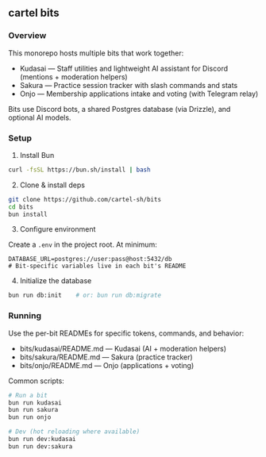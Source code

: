 ## cartel bits

### Overview

This monorepo hosts multiple bits that work together:

- Kudasai — Staff utilities and lightweight AI assistant for Discord (mentions + moderation helpers)
- Sakura — Practice session tracker with slash commands and stats
- Onjo — Membership applications intake and voting (with Telegram relay)

Bits use Discord bots, a shared Postgres database (via Drizzle), and optional AI models.

### Setup

1) Install Bun

```sh
curl -fsSL https://bun.sh/install | bash
```

2) Clone & install deps

```sh
git clone https://github.com/cartel-sh/bits
cd bits
bun install
```

3) Configure environment

Create a `.env` in the project root. At minimum:

```env
DATABASE_URL=postgres://user:pass@host:5432/db
# Bit-specific variables live in each bit's README
```

4) Initialize the database

```sh
bun run db:init    # or: bun run db:migrate
```

### Running

Use the per-bit READMEs for specific tokens, commands, and behavior:

- bits/kudasai/README.md — Kudasai (AI + moderation helpers)
- bits/sakura/README.md — Sakura (practice tracker)
- bits/onjo/README.md — Onjo (applications + voting)

Common scripts:

```sh
# Run a bit
bun run kudasai
bun run sakura
bun run onjo

# Dev (hot reloading where available)
bun run dev:kudasai
bun run dev:sakura
```